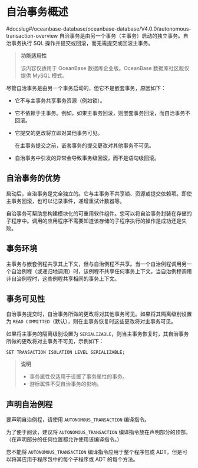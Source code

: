 自治事务概述 
===========================
#docslug#/oceanbase-database/oceanbase-database/V4.0.0/autonomous-transaction-overview
自治事务是由另一个事务（主事务）启动的独立事务。自治事务执行 SQL 操作并提交或回滚，而无需提交或回滚主事务。

>**功能适用性**
>
>该内容仅适用于 OceanBase 数据库企业版。OceanBase 数据库社区版仅提供 MySQL 模式。

尽管自治事务是由另一个事务启动的，但它不是嵌套事务，原因如下：

* 它不与主事务共享事务资源（例如锁）。

  

* 它不依赖于主事务。例如，如果主事务回滚，则嵌套事务回滚，而自治事务不回滚。

  

* 它提交的更改将立即对其他事务可见。

  在主事务提交之前，嵌套事务的提交更改对其他事务不可见。
  

* 自治事务中引发的异常会导致事务级回滚，而不是语句级回滚。

  




自治事务的优势 
----------------------------

启动后，自治事务是完全独立的。它与主事务不共享锁、资源或提交依赖项。即使主事务回滚，也可以记录事件，递增重试计数器等。

自治事务可帮助您构建模块化的可重用软件组件。您可以将自治事务封装在存储的子程序中。调用的应用程序不需要知道该存储的子程序执行的操作是成功还是失败。

事务环境 
-------------------------

主事务与嵌套例程共享其上下文，但与自治例程不共享。当一个自治例程调用另一个自治例程（或递归地调用）时，该例程不共享任何事务上下文。当自治例程调用非自治例程时，这些例程共享相同的事务上下文。

事务可见性 
--------------------------

自治事务提交时，自治事务所做的更改将对其他事务可见。如果将其隔离级别设置为 `READ COMMITTED`（默认），则在主事务恢复时这些更改将对主事务可见。

如果将主事务的隔离级别设置为 `SERIALIZABLE`，则当主事务恢复时，其自治事务所做的更改将对主事务不可见，示例如下：

```unknow
SET TRANSACTION ISOLATION LEVEL SERIALIZABLE;
```


>**说明**
>
>* 事务属性仅适用于设置了事务属性的事务。
>* 游标属性不受自治事务的影响。

  




声明自治例程 
---------------------------

要声明自治例程，请使用 `AUTONOMOUS_TRANSACTION` 编译指令。

为了便于阅读，建议将 `AUTONOMOUS_TRANSACTION` 编译指令放在声明部分的顶部。（在声明部分的任何位置都允许使用该编译指令。）

您不能将 `AUTONOMOUS_TRANSACTION` 编译指令应用于整个程序包或 ADT，但是可以将其应用于程序包中的每个子程序或 ADT 的每个方法。

